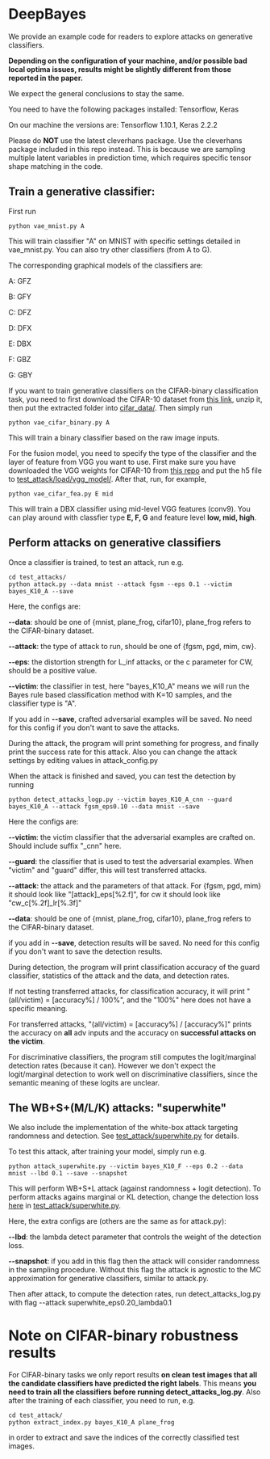 # DeepBayes

We provide an example code for readers to explore attacks on generative classifiers. 

**Depending on the configuration of your machine, and/or possible bad local optima issues, results might be slightly different from those reported in the paper.**

We expect the general conclusions to stay the same.

You need to have the following packages installed:
Tensorflow, Keras

On our machine the versions are: Tensorflow 1.10.1, Keras 2.2.2

Please do **NOT** use the latest cleverhans package. Use the cleverhans package included in this repo instead.
This is because we are sampling multiple latent variables in prediction time, which requires specific tensor shape matching in the code.


## Train a generative classifier:

First run 

    python vae_mnist.py A

This will train classifier "A" on MNIST with specific settings detailed in vae_mnist.py. 
You can also try other classifiers (from A to G).

The corresponding graphical models of the classifiers are:

A: GFZ

B: GFY

C: DFZ

D: DFX

E: DBX

F: GBZ

G: GBY

If you want to train generative classifiers on the CIFAR-binary classification task, you need to first download the CIFAR-10 dataset from [this link](https://www.cs.toronto.edu/~kriz/cifar-10-python.tar.gz), unzip it, then put the extracted folder into [cifar_data/](cifar_data/). Then simply run

    python vae_cifar_binary.py A

This will train a binary classifier based on the raw image inputs.

For the fusion model, you need to specify the type of the classifier and the layer of feature from VGG you want to use. First make sure you have downloaded the VGG weights for CIFAR-10 from [this repo](https://github.com/geifmany/cifar-vgg) and put the h5 file to [test_attack/load/vgg_model/](test_attack/load/vgg_model/). After that, run, for example,

    python vae_cifar_fea.py E mid

This will train a DBX classifier using mid-level VGG features (conv9). You can play around with classfier type **E, F, G** and feature level **low, mid, high**.


## Perform attacks on generative classifiers

Once a classifier is trained, to test an attack, run e.g.

    cd test_attacks/
    python attack.py --data mnist --attack fgsm --eps 0.1 --victim bayes_K10_A --save

Here, the configs are:

**--data**: should be one of {mnist, plane_frog, cifar10}, plane_frog refers to the CIFAR-binary dataset.

**--attack**: the type of attack to run, should be one of {fgsm, pgd, mim, cw}.

**--eps**: the distortion strength for L_inf attacks, or the c parameter for CW, should be a positive value.

**--victim**: the classifier in test, here "bayes_K10_A" means we will run the Bayes rule based classification method with K=10 samples, and the classifier type is "A".

If you add in **--save**, crafted adversarial examples will be saved. No need for this config if you don't want to save the attacks.

During the attack, the program will print something for progress, and finally print the success rate for this attack.
Also you can change the attack settings by editing values in attack_config.py


When the attack is finished and saved, you can test the detection by running

    python detect_attacks_logp.py --victim bayes_K10_A_cnn --guard bayes_K10_A --attack fgsm_eps0.10 --data mnist --save

Here the configs are:

**--victim**: the victim classifier that the adversarial examples are crafted on. Should include suffix "_cnn" here.

**--guard**: the classifier that is used to test the adversarial examples. When "victim" and "guard" differ, this will test transferred attacks.

**--attack**: the attack and the parameters of that attack. For {fgsm, pgd, mim} it should look like "[attack]_eps[%2.f]", for cw it should look like "cw_c[%.2f]_lr[%.3f]"

**--data**: should be one of {mnist, plane_frog, cifar10}, plane_frog refers to the CIFAR-binary dataset.

if you add in **--save**, detection results will be saved. No need for this config if you don't want to save the detection results.

During detection, the program will print classification accuracy of the guard classifier, statistics of the attack and the data, and detection rates.

If not testing transferred attacks, for classification accuracy, it will print "(all/victim) = [accuracy%] / 100%", and the "100%" here does not have a specific meaning.

For transferred attacks, "(all/victim) = [accuracy%] / [accuracy%]" prints the accuracy on **all** adv inputs and the accuracy on **successful attacks on the victim**.

For discriminative classifiers, the program still computes the logit/marginal detection rates (because it can).
However we don't expect the logit/marginal detection to work well on discriminative classifiers, since the semantic meaning of these logits are unclear.

## The WB+S+(M/L/K) attacks: "superwhite"

We also include the implementation of the white-box attack targeting randomness and detection. See [test_attack/superwhite.py](https://github.com/deepgenerativeclassifier/DeepBayes/blob/master/test_attacks/superwhite.py) for details.

To test this attack, after training your model, simply run e.g.

    python attack_superwhite.py --victim bayes_K10_F --eps 0.2 --data mnist --lbd 0.1 --save --snapshot

This will perform WB+S+L attack (against randomness + logit detection). To perform attacks agains marginal or KL detection, change the detection loss [here](https://github.com/deepgenerativeclassifier/DeepBayes/blob/master/test_attacks/superwhite.py#L213) in [test_attack/superwhite.py](https://github.com/deepgenerativeclassifier/DeepBayes/blob/master/test_attacks/superwhite.py).

Here, the extra configs are (others are the same as for attack.py):

**--lbd**: the lambda detect parameter that controls the weight of the detection loss.

**--snapshot**: if you add in this flag then the attack will consider randomness in the sampling procedure. Without this flag the attack is agnostic to the MC approximation for generative classifiers, similar to attack.py.

Then after attack, to compute the detection rates, run detect_attacks_log.py with flag --attack superwhite_eps0.20_lambda0.1

# Note on CIFAR-binary robustness results

For CIFAR-binary tasks we only report results **on clean test images that all the candidate classifiers have predicted the right labels**. This means **you need to train all the classifiers before running detect_attacks_log.py**. Also after the training of each classifier, you need to run, e.g.

    cd test_attack/
    python extract_index.py bayes_K10_A plane_frog

in order to extract and save the indices of the correctly classified test images. 

